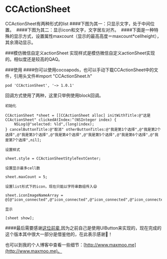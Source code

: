 # CCActionSheet
<!--![项目演示](https://github.com/maxmoo/CCActionSheet/p_sheet.gif)-->
<!--![](https://github.com/maxmoo/CCActionSheet/p_sheet.gif)-->

CCActionSheet有两种形式的list
####下图为其一：只显示文字，处于中间位置。
<img src="https://github.com/maxmoo/CCActionSheet/blob/master/Demo/center.gif" alt="" style="max-width:100%;">
####下图为其二：显示icon和文字，文字居左对齐。
<img src="https://github.com/maxmoo/CCActionSheet/blob/master/Demo/list.gif" alt="" style="max-width:100%;">
####下面是一种特殊的显示方式，设置属性maxcount（显示的最高高度＝maxcount*cellheight），其余滑动显示。
<img src="https://github.com/maxmoo/CCActionSheet/blob/master/Demo/scroll.gif" alt="" style="max-width:100%;">

###模仿微信自定义actionSheet
实现样式是模仿微信自定义actionSheet实现的。相似度还是较高的QAQ。

###使用
####你可以使用cocoapods，也可以手动下载CCActionSheet中的文件，引用头文件#import "CCActionSheet.h"

`pod 'CCActionSheet', '~> 1.0.1'`


回调方式使用了两种，这里只举例使用block回调。

`初始化`
>
    CCActionSheet *sheet = [[CCActionSheet alloc] initWithTitle:@"这是CCActionSheet" clickedAtIndex:^(NSInteger index) {
        NSLog(@"selected: %ld",(long)index);
    } cancelButtonTitle:@"取消" otherButtonTitles:@"我是第1个选择",@"我是第2个选择",@"我是第3个选择",@"我是第4个选择",@"我是第5个选择",@"我是第6个选择",@"我是第7个选择",nil];
>    
`设置样式`
>
    sheet.style = CCActionSheetStyleTextCenter;
>
`设置显示最多cell数`
>
    sheet.maxCount = 5;
>
`设置list形式下的icon，现在只能以字符串数组传入😄`
>
    sheet.iconImageNameArray = @[@"icon_connected",@"icon_connected",@"icon_connected",@"icon_connected",@"icon_connected",@"icon_connected",@"icon_connected",@"icon_connected",@"icon_connected"];
>
`显示`   
>
    [sheet show];
>

####最后需要感谢[这位前辈](https://github.com/docee/PQActionSheet),因为之前自己是使用UIButton来实现的，现在完成的这个版本其中很大一部分是借鉴他的，在此表示感谢🙏！

也可以到我的个人博客中查看一些细节：[http://www.maxmoo.me](http://www.maxmoo.me)。
